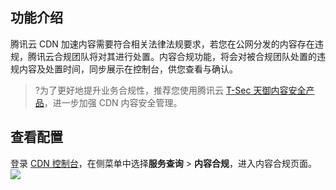 

## 功能介绍
腾讯云 CDN 加速内容需要符合相关法律法规要求，若您在公网分发的内容存在违规，腾讯云合规团队将对其进行处置。内容合规功能，将会对被合规团队处置的违规内容及处置时间，同步展示在控制台，供您查看与确认。

>?为了更好地提升业务合规性，推荐您使用腾讯云 [T-Sec 天御内容安全产品](https://cloud.tencent.com/product/ims)，进一步加强 CDN 内容安全管理。


## 查看配置
登录 [CDN 控制台](https://console.cloud.tencent.com/cdn)，在侧菜单中选择**服务查询** > **内容合规**，进入内容合规页面。
![](https://main.qcloudimg.com/raw/810ae33034a112b40c7f0793495d2cfe.png)


